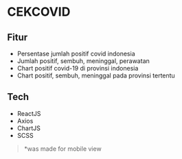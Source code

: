 # CEKCOVID

## Fitur
* Persentase jumlah positif covid indonesia
* Jumlah positif, sembuh, meninggal, perawatan
* Chart positif covid-19 di provinsi indonesia
* Chart positif, sembuh, meninggal pada provinsi tertentu

## Tech
* ReactJS
* Axios
* ChartJS
* SCSS

> *was made for mobile view